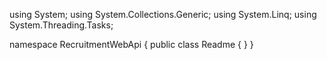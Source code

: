 ﻿using System;
using System.Collections.Generic;
using System.Linq;
using System.Threading.Tasks;

namespace RecruitmentWebApi
{
    public class Readme
    {
    }
}
